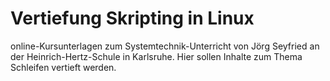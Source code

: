 # Vertiefung Skripting in Linux
online-Kursunterlagen zum Systemtechnik-Unterricht von Jörg Seyfried an der Heinrich-Hertz-Schule
in Karlsruhe. Hier sollen Inhalte zum Thema Schleifen vertieft werden.
